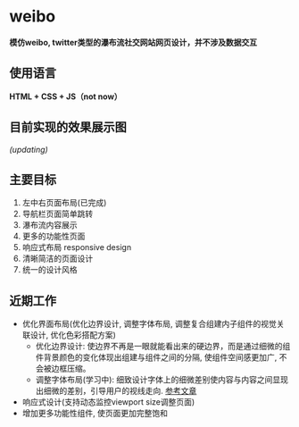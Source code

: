 # weibo 
**模仿weibo, twitter类型的瀑布流社交网站网页设计，并不涉及数据交互**
## 使用语言
**HTML + CSS + JS（not now）**
## 目前实现的效果展示图
_(updating)_

## 主要目标
1. 左中右页面布局(已完成)
2. 导航栏页面简单跳转
3. 瀑布流内容展示
4. 更多的功能性页面
5. 响应式布局 responsive design
6. 清晰简洁的页面设计
7. 统一的设计风格


## 近期工作
- 优化界面布局(优化边界设计, 调整字体布局, 调整复合组建内子组件的视觉关联设计, 优化色彩搭配方案)
  - 优化边界设计: 使边界不再是一眼就能看出来的硬边界，而是通过细微的组件背景颜色的变化体现出组建与组件之间的分隔, 使组件空间感更加广, 不会被边框压缩。
  - 调整字体布局(学习中): 细致设计字体上的细微差别使内容与内容之间显现出细微的差别，引导用户的视线走向. [参考文章](https://www.sitepoint.com/understanding-responsive-web-design-how-to-manage-fonts/)
- 响应式设计(支持动态监控viewport size调整页面)
- 增加更多功能性组件, 使页面更加完整饱和

